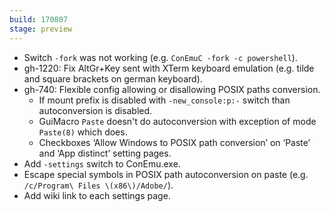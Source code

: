 ```yaml
---
build: 170807
stage: preview
---
```


* Switch `-fork` was not working (e.g. `ConEmuC -fork -c powershell`).
* gh-1220: Fix AltGr+Key sent with XTerm keyboard emulation (e.g. tilde and square brackets on german keyboard).
* gh-740: Flexible config allowing or disallowing POSIX paths conversion.
  * If mount prefix is disabled with `-new_console:p:-` switch than autoconversion is disabled.
  * GuiMacro `Paste` doesn't do autoconversion with exception of mode `Paste(8)` which does.
  * Checkboxes ‘Allow Windows to POSIX path conversion’ on ‘Paste’ and ‘App distinct’ setting pages.
* Add `-settings` switch to ConEmu.exe.
* Escape special symbols in POSIX path autoconversion on paste (e.g. `/c/Program\ Files \(x86\)/Adobe/`).
* Add wiki link to each settings page.
